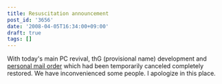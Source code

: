 ```yaml
---
title: Resuscitation announcement
post_id: '3656'
date: '2008-04-05T16:34:00+09:00'
draft: true
tags: []
---
```


With today's main PC revival, thG (provisional name) development and [personal mail order](http://e.danmaq.com/) which had been temporarily canceled completely restored. We have inconvenienced some people. I apologize in this place.
